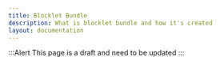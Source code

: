 ```yaml
---
title: Blocklet Bundle
description: What is blocklet bundle and how it's created
layout: documentation
---
```


:::Alert
This page is a draft and need to be updated
:::
